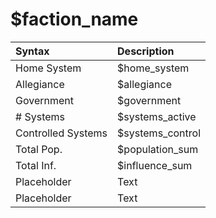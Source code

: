
# $faction_name

| Syntax      | Description |
| :---------- | :---------- |
| Home System | $home_system       |
| Allegiance  | $allegiance       |
| Government  | $government       |
| # Systems   | $systems_active       |
| Controlled Systems | $systems_control |
| Total Pop.  | $population_sum       |
| Total Inf.  | $influence_sum        |
| Placeholder |Text        |
| Placeholder |Text        |



